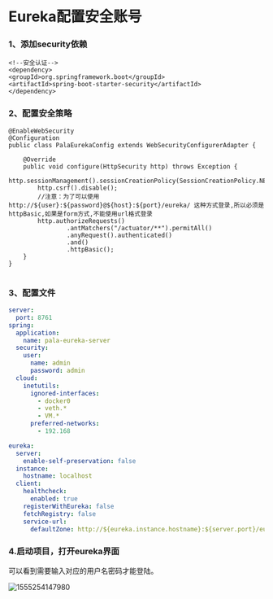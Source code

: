 # Eureka配置安全账号

###  1、添加security依赖

```
<!--安全认证-->
<dependency>
<groupId>org.springframework.boot</groupId>
<artifactId>spring-boot-starter-security</artifactId>
</dependency>

```
###  2、配置安全策略
```
@EnableWebSecurity
@Configuration
public class PalaEurekaConfig extends WebSecurityConfigurerAdapter {

    @Override
    public void configure(HttpSecurity http) throws Exception {
        http.sessionManagement().sessionCreationPolicy(SessionCreationPolicy.NEVER);
        http.csrf().disable();
        //注意：为了可以使用 http://${user}:${password}@${host}:${port}/eureka/ 这种方式登录,所以必须是httpBasic,如果是form方式,不能使用url格式登录
        http.authorizeRequests()
                .antMatchers("/actuator/**").permitAll()
                .anyRequest().authenticated()
                .and()
                .httpBasic();
    }
}


```

###  3、配置文件

```yaml
server:
  port: 8761
spring:
  application:
    name: pala-eureka-server
  security:
    user:
      name: admin
      password: admin
  cloud:
    inetutils:
      ignored-interfaces:
        - docker0
        - veth.*
        - VM.*
      preferred-networks:
        - 192.168

eureka:
  server:
    enable-self-preservation: false
  instance:
    hostname: localhost
  client:
    healthcheck:
      enabled: true
    registerWithEureka: false
    fetchRegistry: false
    service-url:
      defaultZone: http://${eureka.instance.hostname}:${server.port}/eureka/
```

###  4.启动项目，打开eureka界面

  可以看到需要输入对应的用户名密码才能登陆。

![1555254147980](C:\Users\PC4\AppData\Roaming\Typora\typora-user-images\1555254147980.png)



